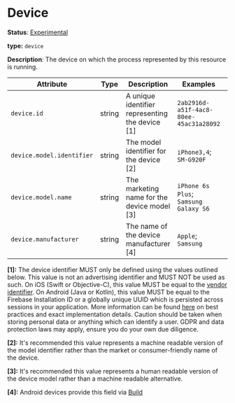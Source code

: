 # Device

**Status**: [Experimental](../../document-status.md)

**type:** `device`

**Description**: The device on which the process represented by this resource is running.

<!-- semconv device -->
| Attribute  | Type | Description  | Examples  | Required |
|---|---|---|---|---|
| `device.id` | string | A unique identifier representing the device [1] | `2ab2916d-a51f-4ac8-80ee-45ac31a28092` | No |
| `device.model.identifier` | string | The model identifier for the device [2] | `iPhone3,4`; `SM-G920F` | No |
| `device.model.name` | string | The marketing name for the device model [3] | `iPhone 6s Plus`; `Samsung Galaxy S6` | No |
| `device.manufacturer` | string | The name of the device manufacturer [4] | `Apple`; `Samsung` | No |

**[1]:** The device identifier MUST only be defined using the values outlined below. This value is not an advertising identifier and MUST NOT be used as such. On iOS (Swift or Objective-C), this value MUST be equal to the [vendor identifier](https://developer.apple.com/documentation/uikit/uidevice/1620059-identifierforvendor). On Android (Java or Kotlin), this value MUST be equal to the Firebase Installation ID or a globally unique UUID which is persisted across sessions in your application. More information can be found [here](https://developer.android.com/training/articles/user-data-ids) on best practices and exact implementation details. Caution should be taken when storing personal data or anything which can identify a user. GDPR and data protection laws may apply, ensure you do your own due diligence.

**[2]:** It's recommended this value represents a machine readable version of the model identifier rather than the market or consumer-friendly name of the device.

**[3]:** It's recommended this value represents a human readable version of the device model rather than a machine readable alternative.

**[4]:** Android devices provide this field via [Build](https://developer.android.com/reference/android/os/Build#MANUFACTURER)
<!-- endsemconv -->
